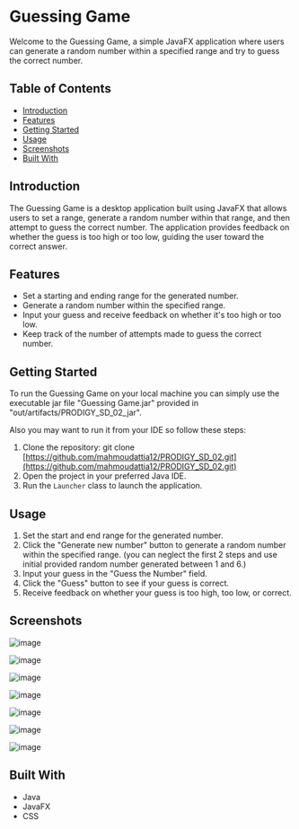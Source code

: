 # Guessing Game

Welcome to the Guessing Game, a simple JavaFX application where users can generate a random number within a specified range and try to guess the correct number.

## Table of Contents

- [Introduction](#introduction)
- [Features](#features)
- [Getting Started](#getting-started)
- [Usage](#usage)
- [Screenshots](#screenshots)
- [Built With](#built-with)

## Introduction

The Guessing Game is a desktop application built using JavaFX that allows users to set a range, generate a random number within that range, and then attempt to guess the correct number. The application provides feedback on whether the guess is too high or too low, guiding the user toward the correct answer.

## Features

- Set a starting and ending range for the generated number.
- Generate a random number within the specified range.
- Input your guess and receive feedback on whether it's too high or too low.
- Keep track of the number of attempts made to guess the correct number.

## Getting Started

To run the Guessing Game on your local machine you can simply use the executable jar file "Guessing Game.jar" provided in "out/artifacts/PRODIGY_SD_02_jar". 

Also you may want to run it from your IDE so follow these steps:

1. Clone the repository:
git clone [https://github.com/mahmoudattia12/PRODIGY_SD_02.git](https://github.com/mahmoudattia12/PRODIGY_SD_02.git)
2. Open the project in your preferred Java IDE.
3. Run the `Launcher` class to launch the application.

## Usage

1. Set the start and end range for the generated number.
2. Click the "Generate new number" button to generate a random number within the specified range.
(you can neglect the first 2 steps and use initial provided random number generated between 1 and 6.)
3. Input your guess in the "Guess the Number" field.
4. Click the "Guess" button to see if your guess is correct.
5. Receive feedback on whether your guess is too high, too low, or correct.

## Screenshots

![image](https://github.com/mahmoudattia12/PRODIGY_SD_02/assets/96799025/e6484f95-c98a-43cb-b33b-a32e8c223bbb)

![image](https://github.com/mahmoudattia12/PRODIGY_SD_02/assets/96799025/96302274-c68d-4990-910e-c859f08090a1)

![image](https://github.com/mahmoudattia12/PRODIGY_SD_02/assets/96799025/88d25375-84f9-41e4-928e-72fdcd9e82fb)

![image](https://github.com/mahmoudattia12/PRODIGY_SD_02/assets/96799025/96fa4c50-49d2-4bd8-ae75-a67bc939ac82)

![image](https://github.com/mahmoudattia12/PRODIGY_SD_02/assets/96799025/f282b156-09d6-45b2-a4a6-e5a6d2b7005e)

![image](https://github.com/mahmoudattia12/PRODIGY_SD_02/assets/96799025/a62ba501-df2a-4a97-89cf-62396f55162c)

![image](https://github.com/mahmoudattia12/PRODIGY_SD_02/assets/96799025/5356a0ec-207c-4f0b-acb7-1b9532e2632e)

## Built With

- Java
- JavaFX
- CSS
